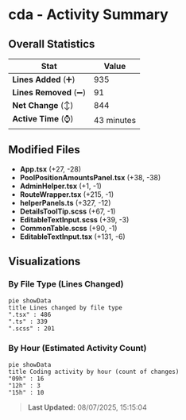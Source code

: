 # cda - Activity Summary 

## Overall Statistics

| Stat                   | Value                                                             |
| ---------------------- | ----------------------------------------------------------------- |
| **Lines Added** (➕)   | 935                                          |
| **Lines Removed** (➖) | 91                                        |
| **Net Change** (↕)    | 844                |
| **Active Time** (⌚)   | 43 minutes |


## Modified Files
- **App.tsx** (+27, -28)
- **PoolPositionAmountsPanel.tsx** (+38, -38)
- **AdminHelper.tsx** (+1, -1)
- **RouteWrapper.tsx** (+215, -1)
- **helperPanels.ts** (+327, -12)
- **DetailsToolTip.scss** (+67, -1)
- **EditableTextInput.scss** (+39, -3)
- **CommonTable.scss** (+90, -1)
- **EditableTextInput.tsx** (+131, -6)

## Visualizations

### By File Type (Lines Changed)

```mermaid
pie showData
title Lines changed by file type
".tsx" : 486
".ts" : 339
".scss" : 201
```

### By Hour (Estimated Activity Count)

```mermaid
pie showData
title Coding activity by hour (count of changes)
"09h" : 16
"12h" : 3
"15h" : 10
```


> **Last Updated:** 08/07/2025, 15:15:04